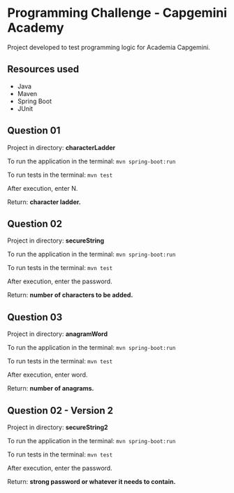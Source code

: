 # Programming Challenge - Capgemini Academy

Project developed to test programming logic for Academia Capgemini.


## Resources used
- Java
- Maven
- Spring Boot
- JUnit

## Question 01

Project in directory: **characterLadder**

To run the application in the terminal: ```mvn spring-boot:run ```

To run tests in the terminal:  ```mvn test ```

After execution, enter N.

Return: **character ladder.**


## Question 02

Project in directory: **secureString**

To run the application in the terminal: ```mvn spring-boot:run ```

To run tests in the terminal:  ```mvn test ```

After execution, enter the password.

Return: **number of characters to be added.**


## Question 03

Project in directory: **anagramWord**

To run the application in the terminal: ```mvn spring-boot:run ```

To run tests in the terminal:  ```mvn test ```

After execution, enter word.

Return: **number of anagrams.**


## Question 02 - Version 2

Project in directory: **secureString2**

To run the application in the terminal: ```mvn spring-boot:run ```

To run tests in the terminal:  ```mvn test ```

After execution, enter the password.

Return: **strong password or whatever it needs to contain.**

